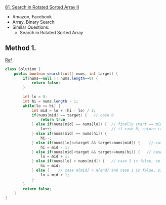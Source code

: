 [81. Search in Rotated Sorted Array II](https://leetcode.com/problems/search-in-rotated-sorted-array-ii/)

* Amazon, Facebook
* Array, Binary Search
* Similar Questions:
    * Search in Rotated Sorted Array

## Method 1.
[Ref](https://leetcode.com/problems/search-in-rotated-sorted-array-ii/discuss/28286/Java-solution-with-comments)
```java 
class Solution {
    public boolean search(int[] nums, int target) {
        if(nums==null || nums.length==0) {
            return false;
        }
        
        int lo = 0;
        int hi = nums.length - 1;
        while(lo <= hi) {
            int mid = lo + (hi - lo) / 2;
            if(nums[mid] == target) {   // case 0
                return true;
            } else if(nums[mid] == nums[lo]) {  // finally start == mid == end, 
                lo++;                           // if case 0, return true, else end the loop
            } else if(nums[mid] == nums[hi]) {
                hi--;
            } else if(nums[lo]<=target && target<nums[mid]) {    // case 1
                hi = mid - 1;
            } else if(nums[mid]<target && target<=nums[hi]) {   // case 2
                lo = mid + 1;
            } else if(nums[lo] > nums[mid]) {   // case 2 is false, so target in this range
                hi = mid;
            } else {    // case A[mid] > A[end] and case 1 is false, similar to above
                lo = mid + 1;
            }
        }
        return false;
    }
}
```